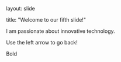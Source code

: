 layout: slide

title: "Welcome to our fifth slide!"

I am passionate about innovative technology.

Use the left arrow to go back!

Bold
